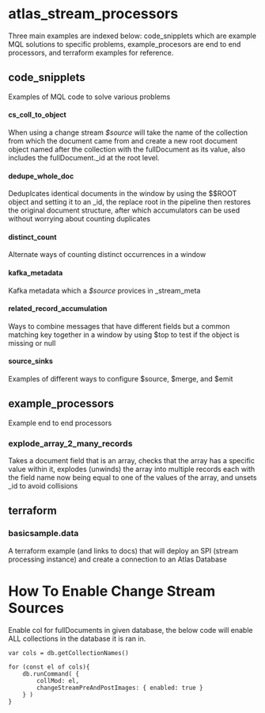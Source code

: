# atlas_stream_processors
Three main examples are indexed below: code_snipplets which are example MQL solutions to specific problems, example_procesors are end to end processors, and terraform examples for reference. 

## code_snipplets
Examples of MQL code to solve various problems
#### cs_coll_to_object
When using a change stream _$source_ will take the name of the collection from which the document came from and create a new root document object named after the collection with the fullDocument as its value, also includes the fullDocument._id at the root level.
#### dedupe_whole_doc
Deduplcates identical documents in the window by using the $$ROOT object and setting it to an _id, the replace root in the pipeline then restores the original document structure, after which accumulators can be used without worrying about counting duplicates
#### distinct_count
Alternate ways of counting distinct occurrences in a window 
#### kafka_metadata
Kafka metadata which a _$source_ provices in _stream_meta
#### related_record_accumulation
Ways to combine messages that have different fields but a common matching key together in a window by using $top to test if the object is missing or null 
#### source_sinks
Examples of different ways to configure $source, $merge, and $emit

## example_processors
Example end to end processors 
### explode_array_2_many_records
Takes a document field that is an array, checks that the array has a specific value within it, explodes (unwinds) the array into multiple records each with the field name now being equal to one of the values of the array, and unsets _id to avoid collisions 

## terraform
### basicsample.data
A terraform example (and links to docs) that will deploy an SPI (stream processing instance) and create a connection to an Atlas Database




# How To Enable Change Stream Sources
Enable col for fullDocuments in given database, the below code will enable ALL collections in the database it is ran in.

```
var cols = db.getCollectionNames()

for (const el of cols){
    db.runCommand( {
        collMod: el,
        changeStreamPreAndPostImages: { enabled: true }
    } )
}
```
